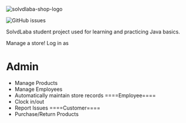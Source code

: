 ![solvdlaba-shop-logo](https://user-images.githubusercontent.com/48656131/210275880-ee274336-36bf-4f3f-83a8-ee6c5204ef12.png)

![GitHub issues](https://img.shields.io/github/issues/FeatheredElephant/SolvdLaba)

SolvdLaba student project used for learning and practicing Java basics.

Manage a store!
Log in as
# Admin
* Manage Products
* Manage Employees
* Automatically maintain store records
====Employee====
* Clock in/out
* Report Issues
====Customer====
* Purchase/Return Products
